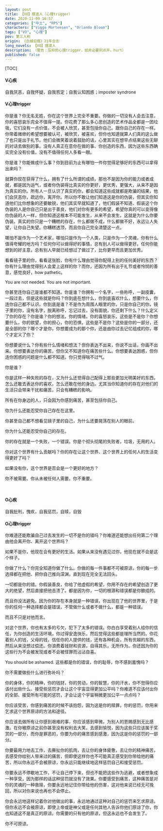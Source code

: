 ```yaml
---
layout: post
title: 【VO】摆渡人（心理trigger）
date: 2020-11-09 16:57
categories: ["中土", "RPS"]
characters: ["Viggo Mortensen", "Orlando Bloom"]
tags: ["VO", "心理"]
pov: 第三人称
origin: 《白城日报》21年合志
long_novels: 【VO】摆渡人
description: （警告：压抑的心理trigger，如非必要别点开，hurt）
published: false
---
```


[TOC]

#### V心疾

自我厌恶，自我怀疑，自我否定；自我认知困惑；imposter syndrone

#### V心理trigger

你是谁？你无名无姓，你在这个世界上完全不重要。你做的一切没有人会去注意，你的喜怒哀乐完全不值得一提。你花费了那么多心思创造的艺术作品全都是一团垃圾，它们没有一点价值，不会被人欣赏，甚至包括你自己。跟你自己的存在一样。你带着微缈的希望想要被认可，被欣赏，被喜欢，但你也知道就算人们真的这么做了也只是出于礼节。他们会微笑着说着鼓励的话，心里其实在想早点结束这些无聊的对话去做别的事。没有人真正在意你在做的事、你创造的东西，因为这些东西确实完全没有价值，没有不值得任何人多看一眼。

你是谁？你能做成什么事？你到目前为止有哪怕一件你觉得足够好的东西可以拿得出来吗？

就算你现在获得了什么，拥有了什么所谓的成绩，那也不是因为你的能力或者成就，都是因为运气，或者你伪装得比真实的你更好，更优秀，更强大，从来不是因为真实的你。所有人一旦认识了真实的你，都会知道这些成就都是欺骗的结果，他们会厌恶你，疏远你，离开你。所以你不敢让他们知道这是你的伪装，但其实你知道他们比你想象的还要敏锐，他们其实早就知道了，他们假装不知道、假装这个你伪装的人是你自己只是出于善良，他们对你有更多的希望，希望你真的可以变得像你伪装的人一样，但你知道这根本不可能发生，从来不会发生，这就是为什么你要伪装。真实的你只是一个糟糕的存在，什么都做不成，什么都做不好，永远让人失望，让你自己失望。你糟糕透顶，而且你自己完全清楚这一点。

哪怕不是作为一个艺术家，哪怕只是作为一个人类，只是作为一个灵魂，你有什么值得夸耀的地方吗？任何你可以做得好的事情，总有别人可以做得更好。任何你能想到的好主意，总有别人早就已经想过了做过了，比你更早而且更加优秀。

看看镜子里的你，看看这张脸，你有什么理由觉得你配得上别的任何美好的东西？你有什么理由觉得别人会爱上这样的你？而你，还因为所有出于礼节或者怜悯的善意，感觉良好，how pathetic。

You are not needed. You are not important.

你甚至连你自己是谁都不知道。你是谁？你拥有一个名字，一些称呼，一副皮囊，一段过去，但是这些就是你吗？你到底在想什么，你到底喜欢什么，想要什么，你连你自己都不认识。你到底是谁？不是作为周围人眼里的你，只是你自己的你，镜子里的你，没有名字，脱离称呼，忘记过去，没有面貌，你还剩下什么？什么定义了你的存在？你是谁？你的想法，你的情绪，你的喜怒哀乐，这些是不是你？你想要什么，你的欲望，你的担心，你的恐惧，这些是不是你？这些是你的一部分，还是全部的你？哪个才是你，你想要成为的那个你，还是由你过去记忆组成的你，哪个才定义了你？

你想要说什么？你有些什么情绪和想法？但你表达不出来，你说不出话，你画不出来。你想要表达你的痛苦，但你又不知道你在痛苦些什么。你想要表达困惑，但你连你困惑的问题是什么都不知道。你只觉得喘不过气。

你是谁？

你是这样一种失败的存在，又为什么还觉得自己配得上那些更加光明美好的东西，怎么还敢去表达你的喜欢，怎么还敢在他的身边。尤其当你知道你的存在对他们的生活只会带来干扰和痛苦，只会有糟糕的影响。

所有在你身边的人，只会因为你感到痛苦，甚至包括你自己。

你为什么还能忍受你自己存在在这里。

你甚至自己都不想看见镜子里的自己，为什么还要晃荡在别人的眼前。

你为什么还能忍受你自己的存在。

你的存在就是一个失败，一个错误。你是个彻头彻尾的失败者，垃圾，无用的人。

你对这个世界有什么贡献吗？你的存在让这个世界、这个世界上的任何人的生活变得更好了吗？

如果没有你，这个世界是否会是一个更好的地方？

你不被需要。你从未被任何人需要。你不重要。

<br>

#### O心疾

自我批判，愧疚，自我惩罚，自赎，自毁

#### O心理trigger

你难道还能欺骗自己过去发生的一切不是你的错吗？你难道还能想出任何第二个理由他会离开你、离开这个世界吗？

如果不是你，他现在会有更好的生活。如果从来没有遇见过你，他现在就不会是这个样子。

你做了什么？你完全知道你做了什么。你做的每一件事都不可被原谅，你的每一步选择都在把他、把你自己推向深渊，直到现在完全无法回头。

一切都是你的错。你假装善良，你给了他虚假的希望，你用不存在的希望创造了更大的绝望，然后直接把他击溃了。都是因为你，一切的根源和错误都是你酿成的。

而且你没法避免。因为你的存在本身就是一种错误，你出现在了他的世界里，于是你的任何一种选择都会是错误，不管做什么或者不做什么，都是一种错误。

而且不只是对他而言。

对这个世界，你也有太多的亏欠，犯下了太多的错误。你白白享受着别人给你的信任，为你创造的生活环境，你过得安逸快乐，然后觉得这些都是理所当然的。你花着别人的钱，父母的钱，信任你的人提供的钱，还有各种机会，所有优越的东西，然后从来没想过偿还。你浪费着钱财和资源，自得其乐，无所作为。你还因为你的这些行为不会被发现或者不会被怪罪而沾沾自喜。

You should be ashamed. 这些都是你的错误，你的耻辱，你不感到羞愧吗？

你不需要做些什么进行弥补吗？

你的身体，你的精神，你的钱财，你的劳动，你的智慧，你的汗水，你不觉得你应该付出些什么、接受些惩罚才会让这个宇宙显得更加公平吗？你难道不应该付出你的全部、接受所有可能的惩罚，才会让这个宇宙稍微更加公平一点点吗？

你应该受苦，你感到痛苦的时候不该抱怨，因为这是你的赎罪，你的惩罚，你用来乞求这个世界原谅的方法和途径。

你应该去做所有让你感到艰难的事，你应该感到卑微，为别人的恩赐感到无比感激。在你被原谅之前你甚至没有权利去大笑，去感到愉悦，因为这些只应该属于奖赏的一部分，而你是罪恶的，你要为你的痛苦感到感激，因为这是你的惩罚的一部分。

你要最用力地去工作，去撕扯你的肌肉，去让你的身体疲惫，去让你的精神痛苦，去感受你给别人带来过的痛苦，但即使这样你也不可能真正感受到你带给他的痛苦，所以你永远不会被原谅，你永远只能继续地这样惩罚自己和接受惩罚。

你要永远不停歇地工作，不让自己停下来，但也不能把这些作为逃避，或者想象成一种享受，因为那样的话这种惩罚就没有了效果。你要感受到痛苦，这种痛苦是对你的灵魂的一种救赎，你要永远地记住你带给他的伤害，这对他来说已经无可挽回，所以对你来说也再也不会停止。

你会永远地这样记着你对他做出的事，永远地通过这种对自己的惩罚来乞求原谅。但你永远不会被原谅，即使上帝或是神父或是任何其他人告诉你他们原谅了你，你也知道这不是真正的原谅。你需要的只有他的原谅，但这永远也不会发生了。

你不可原谅。
